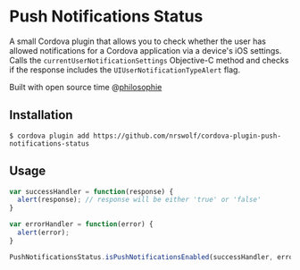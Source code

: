 Push Notifications Status
======
A small Cordova plugin that allows you to check whether the user has allowed notifications for a Cordova application via a device's iOS settings.  Calls the ```currentUserNotificationSettings``` Objective-C method and checks if the response includes the ```UIUserNotificationTypeAlert``` flag.

Built with open source time @[philosophie](http://philosophie.is)

## Installation

```
$ cordova plugin add https://github.com/nrswolf/cordova-plugin-push-notifications-status
```

## Usage

```javascript
var successHandler = function(response) {
  alert(response); // response will be either 'true' or 'false'
}

var errorHandler = function(error) {
  alert(error);
}

PushNotificationsStatus.isPushNotificationsEnabled(successHandler, errorHandler);
```

